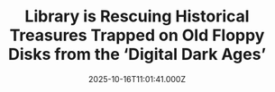 ---
title: "Library is Rescuing Historical Treasures Trapped on Old Floppy Disks from the ‘Digital Dark Ages’"
date: 2025-10-16T11:01:41.000Z
category: Human Kindness
externalLink: "https://www.goodnewsnetwork.org/library-is-rescuing-historical-treasures-trapped-on-old-floppy-disks-from-the-digital-dark-ages/"
image: ""
excerpt: "Cambridge University archivists are leading an important project to extract and conserve valuable information from floppy disks before they become unusable. The initiative began when the archive received a box of 5.25-inch floppy disks from a DOS-formatted computer that belonged to none other than physicist Steven Hawking, who was able to use early computers despite […] The post Library is…"
---